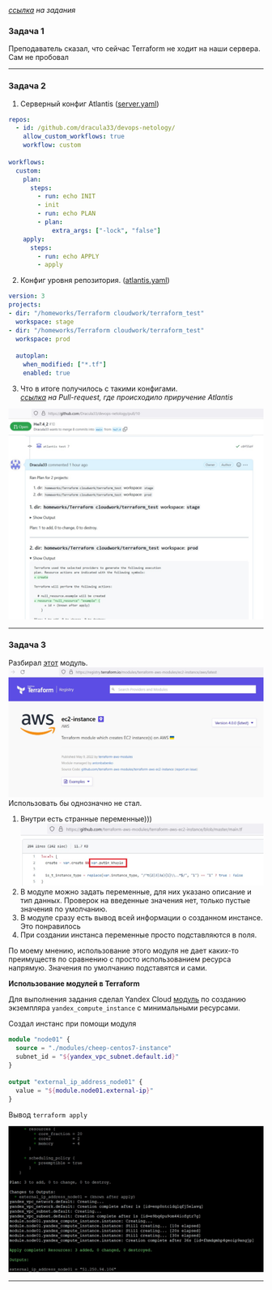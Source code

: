 _[ссылка](https://github.com/netology-code/virt-homeworks/tree/master/07-terraform-04-teamwork) на задания_

### Задача 1

Преподаватель сказал, что сейчас Terraform не ходит на наши сервера. Сам не пробовал

---
### Задача 2

1. Серверный конфиг Atlantis ([server.yaml](https://github.com/Dracula33/devops-netology/blob/hw7.4/homeworks/Terraform%20cloudwork/server.yaml))

```yaml
repos:
  - id: /github.com/dracula33/devops-netology/
    allow_custom_workflows: true
    workflow: custom

workflows:
  custom:
    plan:
      steps:
        - run: echo INIT
        - init
        - run: echo PLAN
        - plan:
            extra_args: ["-lock", "false"]
    apply:
      steps:
        - run: echo APPLY
        - apply
```

2. Конфиг уровня репозитория. ([atlantis.yaml](https://github.com/Dracula33/devops-netology/blob/hw7.4/atlantis.yaml))

```yaml
version: 3
projects:
- dir: "/homeworks/Terraform cloudwork/terraform_test"
  workspace: stage
- dir: "/homeworks/Terraform cloudwork/terraform_test"
  workspace: prod

  autoplan:
    when_modified: ["*.tf"]
    enabled: true
```

3. Что в итоге получилось с такими конфигами.  
_[ссылка](https://github.com/Dracula33/devops-netology/pull/10) на Pull-request, где происходило приручение Atlantis_

![1](1.jpg)

---

### Задача 3

Разбирал [этот](https://registry.terraform.io/modules/terraform-aws-modules/ec2-instance/aws/latest) модуль.  
![4](4.jpg)  
Использовать бы однозначно не стал.
1. Внутри есть странные переменные)))  
![2](2.jpg)
3. В модуле можно задать переменные, для них указано описание и тип данных. Проверок на введенные значения нет, только пустые значения по умолчанию.
4. В модуле сразу есть вывод всей информации о созданном инстансе. Это понравилось
5. При создании инстанса переменные просто подставляются в поля. 

По моему мнению, использование этого модуля не дает каких-то преимуществ по сравнению с просто использованием ресурса напрямую. Значения по умолчанию подставятся и сами.

**Использование модулей в Terraform**

Для выполнения задания сделал Yandex Cloud [модуль](https://github.com/Dracula33/devops-netology/tree/main/homeworks/Terraform%20cloudwork/using_modules/modules/cheep-centos7-instance) по созданию экземпляра `yandex_compute_instance` с минимальными ресурсами.  

Создал инстанс при помощи модуля

```terraform
module "node01" {
  source = "./modules/cheep-centos7-instance"
  subnet_id = "${yandex_vpc_subnet.default.id}"
}

output "external_ip_address_node01" {
  value = "${module.node01.external-ip}"
}
```

Вывод `terraform apply`

![3](3.jpg)

---
